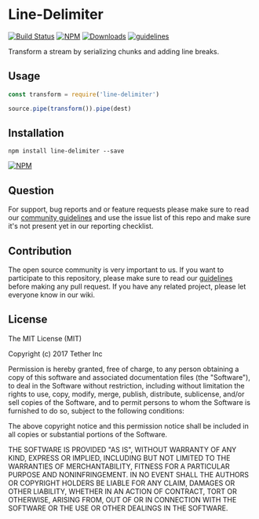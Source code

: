 # Line-Delimiter

[![Build Status](https://travis-ci.org/tether/line-delimiter.svg?branch=master)](https://travis-ci.org/tether/line-delimiter)
[![NPM](https://img.shields.io/npm/v/line-delimiter.svg)](https://www.npmjs.com/package/line-delimiter)
[![Downloads](https://img.shields.io/npm/dm/line-delimiter.svg)](http://npm-stat.com/charts.html?package=line-delimiter)
[![guidelines](https://tether.github.io/contribution-guide/badge-guidelines.svg)](https://github.com/tether/contribution-guide)

Transform a stream by serializing chunks and adding line breaks.

## Usage

```js
const transform = require('line-delimiter')

source.pipe(transform()).pipe(dest)
```

## Installation

```shell
npm install line-delimiter --save
```

[![NPM](https://nodei.co/npm/line-delimiter.png)](https://nodei.co/npm/line-delimiter/)


## Question

For support, bug reports and or feature requests please make sure to read our
<a href="https://github.com/tether/contribution-guide/blob/master/community.md" target="_blank">community guidelines</a> and use the issue list of this repo and make sure it's not present yet in our reporting checklist.

## Contribution

The open source community is very important to us. If you want to participate to this repository, please make sure to read our <a href="https://github.com/tether/contribution-guide" target="_blank">guidelines</a> before making any pull request. If you have any related project, please let everyone know in our wiki.

## License

The MIT License (MIT)

Copyright (c) 2017 Tether Inc

Permission is hereby granted, free of charge, to any person obtaining a copy of this software and associated documentation files (the "Software"), to deal in the Software without restriction, including without limitation the rights to use, copy, modify, merge, publish, distribute, sublicense, and/or sell copies of the Software, and to permit persons to whom the Software is furnished to do so, subject to the following conditions:

The above copyright notice and this permission notice shall be included in all copies or substantial portions of the Software.

THE SOFTWARE IS PROVIDED "AS IS", WITHOUT WARRANTY OF ANY KIND, EXPRESS OR IMPLIED, INCLUDING BUT NOT LIMITED TO THE WARRANTIES OF MERCHANTABILITY, FITNESS FOR A PARTICULAR PURPOSE AND NONINFRINGEMENT. IN NO EVENT SHALL THE AUTHORS OR COPYRIGHT HOLDERS BE LIABLE FOR ANY CLAIM, DAMAGES OR OTHER LIABILITY, WHETHER IN AN ACTION OF CONTRACT, TORT OR OTHERWISE, ARISING FROM, OUT OF OR IN CONNECTION WITH THE SOFTWARE OR THE USE OR OTHER DEALINGS IN THE SOFTWARE.
